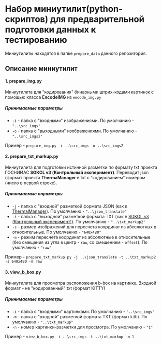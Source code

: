 # Набор миниутилит(python-скриптов) для предварительной подготовки данных к тестированию

Миниутилиты находятся в папке `prepare_data` данного репозитория.

## Описание миниутилит

#### 1. prepare_img.py 

Миниутилита для "кодирования" бинарными штрих-кодами картинок с помощью класса **EncodeIMG** из `encode_img.py`

##### Принимаемые параметры

- `-i` - папка с "входными" изображениями. По умолчанию - `"..\src_imgs"`
- `-o` - папка с "выходными" изображениями. По умолчанию - `"..\src_imgs2"`

Пример - `prepare_img.py -i ..\src_imgs -o ..\src_imgs2`

#### 2. prepare_txt_markup.py

Миниутилита для подготовки истинной разметки по формату txt проекта ГОСНИИАС **SOKOL v3 (Контрольный эксперимент)**.
Переводит json (формат проекта **ThermaManager** в txt с "кодированием" номером (число в первой строке).

##### Принимаемые параметры

- `-j` - папка с "входной" разметкой формата JSON (как в [ThermalManager](http://192.168.33.113/cross/thermalmanager)). По умолчанию - `"..\json_translate"`
- `-t` - папка с "выходной" разметкой формата TXT (как в [SOKOL v3 (Контрольный эксперимент)](http://192.168.33.113/windows_group/sokol_control_experiment)). По умолчанию - `"..\txt_markup2"`
- `-s` - размер изображений для пересчета координат из абсолютных в относительные. По умолчанию - `"640x480"`
- `-m` - режим пересчета координат из абсолютные в относительные (без смещения из угла в центр - `raw`, со смещением - `offset`). По умолчанию - `"raw"`

Пример - `prepare_txt_markup.py -j ..\json_translate -t ..\txt_markup2 -s 640x480 -m raw`

#### 3. view_b_box.py

Миниутилита для просмотра расположения b-box на картинке. Входной формат - не "кодированный" txt (формат KITTY)

##### Принимаемые параметры

- `-i` - папка с "входными" картинками. По умолчанию - `"..\src_imgs"`
- `-m` - папка с "входной" разметкой формата TXT (формат kitti). По умолчанию - `"..\txt_markup"`
- `-n` - номер картинки-разметки для просмотра. По умолчанию - `"1"`

Пример - `view_b_box.py -i ..\src_imgs -t ..\txt_markup -n 1`

